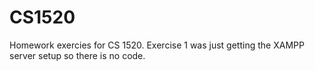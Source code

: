 # CS1520
Homework exercies for CS 1520.  Exercise 1 was just getting the XAMPP server setup so there is no code.  
